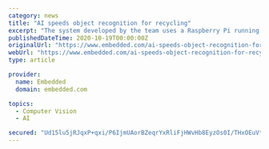 ```yaml
---
category: news
title: "AI speeds object recognition for recycling"
excerpt: "The system developed by the team uses a Raspberry Pi running an AI object detection algorithm and a high-resolution camera to identify paper, cardboard, plastic, metal, and glass in household rubbish. The algorithm uses transfer learning, a machine ..."
publishedDateTime: 2020-10-19T00:00:00Z
originalUrl: "https://www.embedded.com/ai-speeds-object-recognition-for-recycling/"
webUrl: "https://www.embedded.com/ai-speeds-object-recognition-for-recycling/"
type: article

provider:
  name: Embedded
  domain: embedded.com

topics:
  - Computer Vision
  - AI

secured: "Ud15lu5jRJqxP+qxi/P6IjmUAorBZeqrYxRliFjHWvHb8EyzOs0I/THxOEuVtH1/T8ob+4xZkrOIKIWD9j/8mZ7ia74f5vmeAn1AtbQpRqni7wsYk8ppB/NBXCO9D+153YnH/csYtXoRRIH8UXrjNRy4lkx5bnpwrE6vOfWnnnTMQIy6zw56xr5JerdQmrvc+IZ0Ly0RT1A8mcbSfF/HEXUbW4hV+Uz0dONDpBvj1FKrl5i1SoKeSX2W5W216VciQEa5Eeqdb6ItZ+ZPYrKMDLsPLhv8WmVH0CLrksEhmmVIc6hcwZ42cICydmvYBLPPUB1yv3u/BKNgz+pWDO9h6RgqRjFWU4GJzugc8WQgjwY=;2jop/w4eTX9uQMwzp2QZkA=="
---
```


